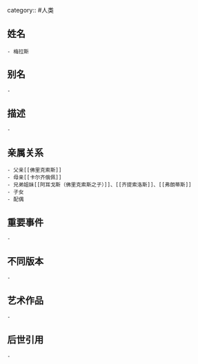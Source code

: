 category:: #人类
## 姓名
	- 梅拉斯
## 别名
	-
## 描述
	-
## 亲属关系
	- 父亲[[佛里克索斯]]
	- 母亲[[卡尔齐俄佩]]
	- 兄弟姐妹[[阿耳戈斯（佛里克索斯之子）]]、[[齐提索洛斯]]、[[弗朗蒂斯]]
	- 子女
	- 配偶
## 重要事件
	-
## 不同版本
	-
## 艺术作品
	-
## 后世引用
	-
